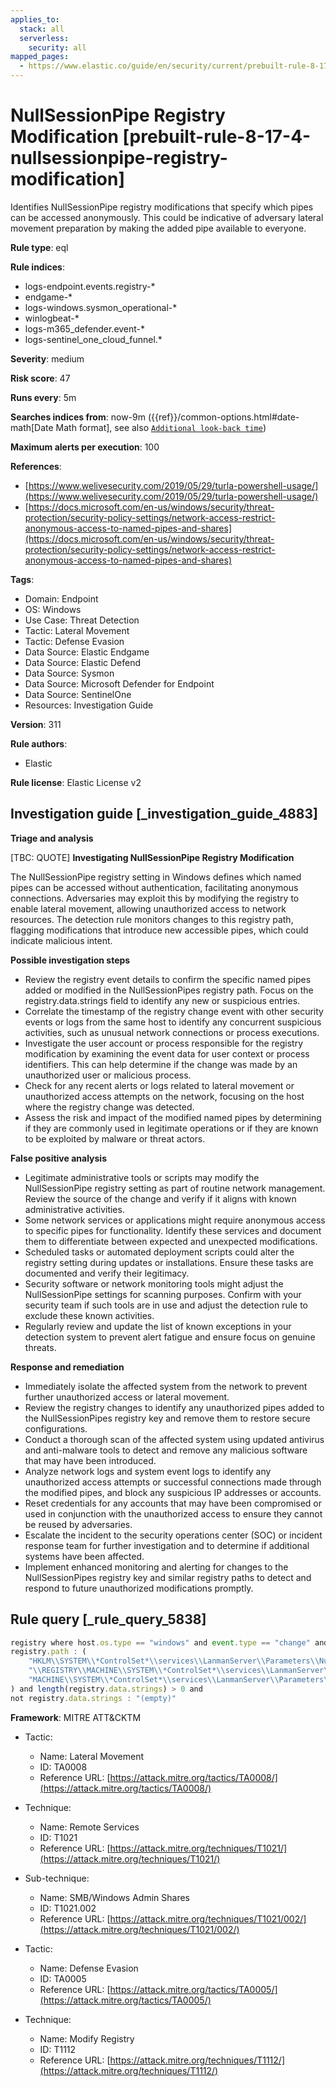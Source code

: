 ```yaml
---
applies_to:
  stack: all
  serverless:
    security: all
mapped_pages:
  - https://www.elastic.co/guide/en/security/current/prebuilt-rule-8-17-4-nullsessionpipe-registry-modification.html
---
```


# NullSessionPipe Registry Modification [prebuilt-rule-8-17-4-nullsessionpipe-registry-modification]

Identifies NullSessionPipe registry modifications that specify which pipes can be accessed anonymously. This could be indicative of adversary lateral movement preparation by making the added pipe available to everyone.

**Rule type**: eql

**Rule indices**:

* logs-endpoint.events.registry-*
* endgame-*
* logs-windows.sysmon_operational-*
* winlogbeat-*
* logs-m365_defender.event-*
* logs-sentinel_one_cloud_funnel.*

**Severity**: medium

**Risk score**: 47

**Runs every**: 5m

**Searches indices from**: now-9m ({{ref}}/common-options.html#date-math[Date Math format], see also [`Additional look-back time`](docs-content://solutions/security/detect-and-alert/create-detection-rule.md#rule-schedule))

**Maximum alerts per execution**: 100

**References**:

* [https://www.welivesecurity.com/2019/05/29/turla-powershell-usage/](https://www.welivesecurity.com/2019/05/29/turla-powershell-usage/)
* [https://docs.microsoft.com/en-us/windows/security/threat-protection/security-policy-settings/network-access-restrict-anonymous-access-to-named-pipes-and-shares](https://docs.microsoft.com/en-us/windows/security/threat-protection/security-policy-settings/network-access-restrict-anonymous-access-to-named-pipes-and-shares)

**Tags**:

* Domain: Endpoint
* OS: Windows
* Use Case: Threat Detection
* Tactic: Lateral Movement
* Tactic: Defense Evasion
* Data Source: Elastic Endgame
* Data Source: Elastic Defend
* Data Source: Sysmon
* Data Source: Microsoft Defender for Endpoint
* Data Source: SentinelOne
* Resources: Investigation Guide

**Version**: 311

**Rule authors**:

* Elastic

**Rule license**: Elastic License v2

## Investigation guide [_investigation_guide_4883]

**Triage and analysis**

[TBC: QUOTE]
**Investigating NullSessionPipe Registry Modification**

The NullSessionPipe registry setting in Windows defines which named pipes can be accessed without authentication, facilitating anonymous connections. Adversaries may exploit this by modifying the registry to enable lateral movement, allowing unauthorized access to network resources. The detection rule monitors changes to this registry path, flagging modifications that introduce new accessible pipes, which could indicate malicious intent.

**Possible investigation steps**

* Review the registry event details to confirm the specific named pipes added or modified in the NullSessionPipes registry path. Focus on the registry.data.strings field to identify any new or suspicious entries.
* Correlate the timestamp of the registry change event with other security events or logs from the same host to identify any concurrent suspicious activities, such as unusual network connections or process executions.
* Investigate the user account or process responsible for the registry modification by examining the event data for user context or process identifiers. This can help determine if the change was made by an unauthorized user or malicious process.
* Check for any recent alerts or logs related to lateral movement or unauthorized access attempts on the network, focusing on the host where the registry change was detected.
* Assess the risk and impact of the modified named pipes by determining if they are commonly used in legitimate operations or if they are known to be exploited by malware or threat actors.

**False positive analysis**

* Legitimate administrative tools or scripts may modify the NullSessionPipe registry setting as part of routine network management. Review the source of the change and verify if it aligns with known administrative activities.
* Some network services or applications might require anonymous access to specific pipes for functionality. Identify these services and document them to differentiate between expected and unexpected modifications.
* Scheduled tasks or automated deployment scripts could alter the registry setting during updates or installations. Ensure these tasks are documented and verify their legitimacy.
* Security software or network monitoring tools might adjust the NullSessionPipe settings for scanning purposes. Confirm with your security team if such tools are in use and adjust the detection rule to exclude these known activities.
* Regularly review and update the list of known exceptions in your detection system to prevent alert fatigue and ensure focus on genuine threats.

**Response and remediation**

* Immediately isolate the affected system from the network to prevent further unauthorized access or lateral movement.
* Review the registry changes to identify any unauthorized pipes added to the NullSessionPipes registry key and remove them to restore secure configurations.
* Conduct a thorough scan of the affected system using updated antivirus and anti-malware tools to detect and remove any malicious software that may have been introduced.
* Analyze network logs and system event logs to identify any unauthorized access attempts or successful connections made through the modified pipes, and block any suspicious IP addresses or accounts.
* Reset credentials for any accounts that may have been compromised or used in conjunction with the unauthorized access to ensure they cannot be reused by adversaries.
* Escalate the incident to the security operations center (SOC) or incident response team for further investigation and to determine if additional systems have been affected.
* Implement enhanced monitoring and alerting for changes to the NullSessionPipes registry key and similar registry paths to detect and respond to future unauthorized modifications promptly.


## Rule query [_rule_query_5838]

```js
registry where host.os.type == "windows" and event.type == "change" and
registry.path : (
    "HKLM\\SYSTEM\\*ControlSet*\\services\\LanmanServer\\Parameters\\NullSessionPipes",
    "\\REGISTRY\\MACHINE\\SYSTEM\\*ControlSet*\\services\\LanmanServer\\Parameters\\NullSessionPipes",
    "MACHINE\\SYSTEM\\*ControlSet*\\services\\LanmanServer\\Parameters\\NullSessionPipes"
) and length(registry.data.strings) > 0 and
not registry.data.strings : "(empty)"
```

**Framework**: MITRE ATT&CKTM

* Tactic:

    * Name: Lateral Movement
    * ID: TA0008
    * Reference URL: [https://attack.mitre.org/tactics/TA0008/](https://attack.mitre.org/tactics/TA0008/)

* Technique:

    * Name: Remote Services
    * ID: T1021
    * Reference URL: [https://attack.mitre.org/techniques/T1021/](https://attack.mitre.org/techniques/T1021/)

* Sub-technique:

    * Name: SMB/Windows Admin Shares
    * ID: T1021.002
    * Reference URL: [https://attack.mitre.org/techniques/T1021/002/](https://attack.mitre.org/techniques/T1021/002/)

* Tactic:

    * Name: Defense Evasion
    * ID: TA0005
    * Reference URL: [https://attack.mitre.org/tactics/TA0005/](https://attack.mitre.org/tactics/TA0005/)

* Technique:

    * Name: Modify Registry
    * ID: T1112
    * Reference URL: [https://attack.mitre.org/techniques/T1112/](https://attack.mitre.org/techniques/T1112/)



